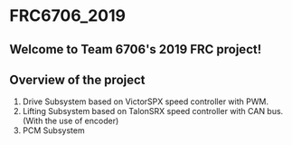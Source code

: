 # FRC6706_2019
## Welcome to Team 6706's 2019 FRC project!
## Overview of the project
1. Drive Subsystem based on VictorSPX speed controller with PWM.
2. Lifting Subsystem based on TalonSRX speed controller with CAN bus. (With the use of encoder)
3. PCM Subsystem
